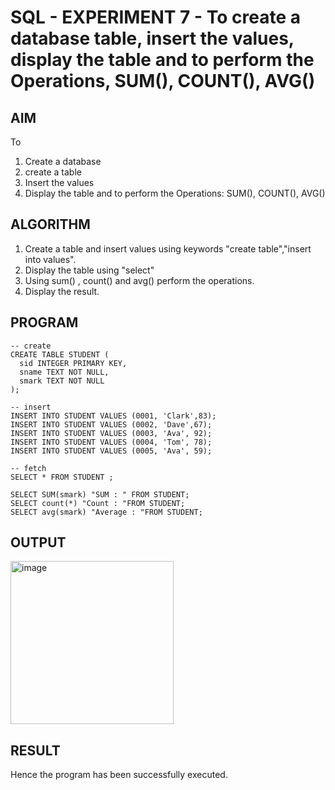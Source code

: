 # SQL - EXPERIMENT 7 - To create a database table, insert the values, display the table and to perform the Operations, SUM(), COUNT(), AVG()
## AIM
To  
1. Create a database 
2. create a table 
3. Insert the values 
4. Display the table 
and to perform the Operations: SUM(), COUNT(), AVG()

## ALGORITHM 
1. Create a table and insert values using keywords "create table","insert into values". 
2. Display the table using "select" 
3. Using sum() , count() and avg() perform the operations. 
4. Display the result.

## PROGRAM
```
-- create
CREATE TABLE STUDENT (
  sid INTEGER PRIMARY KEY,
  sname TEXT NOT NULL,
  smark TEXT NOT NULL
);

-- insert
INSERT INTO STUDENT VALUES (0001, 'Clark',83);
INSERT INTO STUDENT VALUES (0002, 'Dave',67);
INSERT INTO STUDENT VALUES (0003, 'Ava', 92);
INSERT INTO STUDENT VALUES (0004, 'Tom', 78);
INSERT INTO STUDENT VALUES (0005, 'Ava', 59);

-- fetch 
SELECT * FROM STUDENT ;

SELECT SUM(smark) "SUM : " FROM STUDENT;
SELECT count(*) "Count : "FROM STUDENT;
SELECT avg(smark) "Average : "FROM STUDENT;
```

## OUTPUT
<img width="261" alt="image" src="https://github.com/Shavedha/SQL-EXP-7/assets/93427376/ecace582-d63f-43a4-8e37-c5b783ae8772">

## RESULT
Hence the program has been successfully executed.
